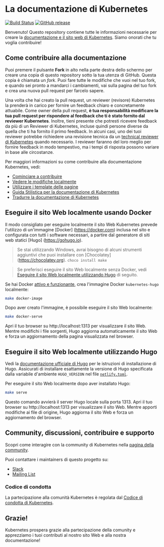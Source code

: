 # La documentazione di Kubernetes

[![Build Status](https://api.travis-ci.org/kubernetes/website.svg?branch=master)](https://travis-ci.org/kubernetes/website)
[![GitHub release](https://img.shields.io/github/release/kubernetes/website.svg)](https://github.com/kubernetes/website/releases/latest)

Benvenuto! Questo repository contiene tutte le informazioni necessarie per creare la [documentazione e il sito web di Kubernetes](https://kubernetes.io/). Siamo onorati che tu voglia contribuire!

## Come contribuire alla documentazione

Puoi premere il pulsante **Fork** in alto nella parte destra dello schermo per creare una copia di questo repository sotto la tua utenza di GitHub. Questa copia è chiamata un *fork*. Puoi fare tutte le modifiche che vuoi nel tuo fork, e quando sei pronto a mandarci i cambiamenti, vai sulla pagina del tuo fork e crea una nuova pull request per farcelo sapere.

Una volta che hai creato la pull request, un reviewer (revisore) Kubernetes la prenderà in carico per fornire un feedback chiaro e concretamente attuabile. Come owner della pull request, **è tua responsabilità modificare la tua pull request per rispondere al feedback che ti è stato fornito dal reviewer Kubernetes**. Inoltre, tieni presente che potresti ricevere feedback da più di un Reviewer di Kubernetes, incluse quindi persone diverse da quella che ti ha fornito il primo feedback. In alcuni casi, uno dei tuoi reviewer potrebbe richiedere una revisione tecnica da un [technical reviewer di Kubernetes](https://github.com/kubernetes/website/wiki/Tech-reviewers) quando necessario. I reviewer faranno del loro meglio per fornire feedback in modo tempestivo, ma i tempi di risposta possono variare in base alle circostanze.

Per maggiori informazioni su come contribuire alla documentazione Kubernetes, vedi:

* [Cominciare a contribuire](https://kubernetes.io/docs/contribute/start/)
* [Vedere le modifiche localmente](http://kubernetes.io/docs/contribute/intermediate#view-your-changes-locally)
* [Utilizzare i template delle pagine](http://kubernetes.io/docs/contribute/style/page-templates/)
* [Guida Stilistica per la documentazione di Kubernetes](http://kubernetes.io/docs/contribute/style/style-guide/)
* [Tradurre la documentazione di Kubernetes](https://kubernetes.io/docs/contribute/localization/)

## Eseguire il sito Web localmente usando Docker

Il modo consigliato per eseguire localmente il sito Web Kubernetes prevede l'utilizzo di un'immagine [Docker] (https://docker.com) inclusa nel sito e configurata con tutti i software necessari, a partire dal generatore di siti web statici [Hugo] (https://gohugo.io).

> Se stai utilizzando Windows, avrai bisogno di alcuni strumenti aggiuntivi che puoi installare con [Chocolatey] (https://chocolatey.org). `choco install make`

> Se preferisci eseguire il sito Web localmente senza Docker, vedi [Eseguire il sito Web localmente utilizzando Hugo](#eseguire-il-sito-web-localmente-utilizzando-hugo) di seguito.

Se hai Docker [attivo e funzionante](https://www.docker.com/get-started), crea l'immagine Docker `kubernetes-hugo` localmente:

```bash
make docker-image
```

Dopo aver creato l'immagine, è possibile eseguire il sito Web localmente:

```bash
make docker-serve
```

Apri il tuo browser su http://localhost:1313 per visualizzare il sito Web. Mentre modifichi i file sorgenti, Hugo aggiorna automaticamente il sito Web e forza un aggiornamento della pagina visualizzata nel browser.

## Eseguire il sito Web localmente utilizzando Hugo

Vedi la [documentazione ufficiale di Hugo](https://gohugo.io/getting-started/installing/) per le istruzioni di installazione di Hugo. Assicurati di installare esattamente la versione di Hugo specificata dalla variabile d'ambiente `HUGO_VERSION` nel file [`netlify.toml`](netlify.toml#L9).

Per eseguire il sito Web localmente dopo aver installato Hugo:

```bash
make serve
```

Questo comando avvierà il server Hugo locale sulla porta 1313. Apri il tuo browser su http://localhost:1313 per visualizzare il sito Web. Mentre apporti modifiche ai file di origine, Hugo aggiorna il sito Web e forza un aggiornamento del browser.

## Community, discussioni, contribuire e supporto

Scopri come interagire con la community di Kubernetes nella [pagina della community](http://kubernetes.io/community/).

Puoi contattare i maintainers di questo progetto su:

- [Slack](https://kubernetes.slack.com/messages/sig-docs)
- [Mailing List](https://groups.google.com/forum/#!forum/kubernetes-sig-docs)

### Codice di condotta

La partecipazione alla comunità Kubernetes è regolata dal [Codice di condotta di Kubernetes](code-of-conduct.md).

## Grazie!

Kubernetes prospera grazie alla partecipazione della comunity e apprezziamo i tuoi contributi al nostro sito Web e alla nostra documentazione!
